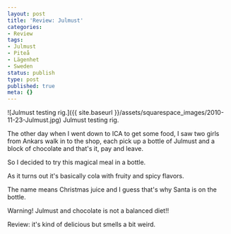 ```yaml
---
layout: post
title: 'Review: Julmust'
categories:
- Review
tags:
- Julmust
- Piteå
- Lägenhet
- Sweden
status: publish
type: post
published: true
meta: {}
---
```


![Julmust testing rig.]({{ site.baseurl }}/assets/squarespace_images/2010-11-23-Julmust.jpg) Julmust testing rig. 

The other day when I went down to ICA to get some food, I saw two girls from Ankars walk in to the shop, each pick up a bottle of Julmust and a block of chocolate and that's it, pay and leave.

So I decided to try this magical meal in a bottle.

As it turns out it's basically cola with fruity and spicy flavors.

The name means Christmas juice and I guess that's why Santa is on the bottle.

Warning! Julmust and chocolate is not a balanced diet!!

Review: it's kind of delicious but smells a bit weird.
